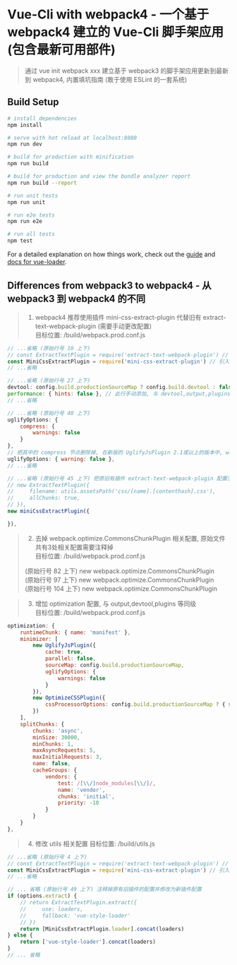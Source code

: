 # Vue-Cli with webpack4 - 一个基于 webpack4 建立的 Vue-Cli 脚手架应用(包含最新可用部件)

> 通过 vue init webpack xxx 建立基于 webpack3 的脚手架应用更新到最新到 webpack4, 内置填坑指南 (敢于使用 ESLint 的一套系统)

## Build Setup

``` bash
# install dependencies
npm install

# serve with hot reload at localhost:8080
npm run dev

# build for production with minification
npm run build

# build for production and view the bundle analyzer report
npm run build --report

# run unit tests
npm run unit

# run e2e tests
npm run e2e

# run all tests
npm test
```

For a detailed explanation on how things work, check out the [guide](http://vuejs-templates.github.io/webpack/) and [docs for vue-loader](http://vuejs.github.io/vue-loader).

## Differences from webpack3 to webpack4 - 从 webpack3 到 webpack4 的不同

> 1. webpack4 推荐使用插件 mini-css-extract-plugin 代替旧有 extract-text-webpack-plugin (需要手动更改配置)    
> 目标位置: /build/webpack.prod.conf.js    

```js
// ...省略 (原始行号 10 上下)    
// const ExtractTextPlugin = require('extract-text-webpack-plugin') // 原有插件引用行注释掉    
const MiniCssExtractPlugin = require('mini-css-extract-plugin') // 引入新插件代替    
// ...省略

// ...省略 (原始行号 27 上下)
devtool: config.build.productionSourceMap ? config.build.devtool : false, // 此行原始文件中应该已自动生成, 如没找到可以自己添加
performance: { hints: false }, // 此行手动添加, 与 devtool,output,plugins 等同级
// ...省略

// ...省略 (原始行号 40 上下)
uglifyOptions: {
    compress: {
        warnings: false
    }
},
// 把其中的 compress 节点删除掉, 在新版的 UglifyJsPlugin 2.1或以上的版本中, warning已经是 options的一个直接属性, 不需要跟在 compress 节点下, 如下:
uglifyOptions: { warning: false },
// ...省略

// ...省略 (原始行号 45 上下) 把原旧有插件 extract-text-webpack-plugin 配置注释掉, 添加 mini-css-extract-plugin 插件配置
// new ExtractTextPlugin({
//     filename: utils.assetsPath('css/[name].[contenthash].css'),
//     allChunks: true,
// }),
new miniCssExtractPlugin({

}),
```

> 2. 去掉 webpack.optimize.CommonsChunkPlugin 相关配置, 原始文件共有3处相关配置需要注释掉    
> 目标位置: /build/webpack.prod.conf.js     
>    
> (原始行号 82 上下) new webpack.optimize.CommonsChunkPlugin    
> (原始行号 97 上下) new webpack.optimize.CommonsChunkPlugin    
> (原始行号 104 上下) new webpack.optimize.CommonsChunkPlugin

> 3. 增加 optimization 配置, 与 output,devtool,plugins 等同级    
> 目标位置: /build/webpack.prod.conf.js    

```js
optimization: {
	runtimeChunk: { name: 'manifest' },
	minimizer: [
		new UglifyJsPlugin({
			cache: true,
			parallel: false,
			sourceMap: config.build.productionSourceMap,
			uglifyOptions: {
				warnings: false
			}
		}),
		new OptimizeCSSPlugin({
			cssProcessorOptions: config.build.productionSourceMap ? { safe: true, map: { inline: false } } : { safe: true }
		})
	],
	splitChunks: {
		chunks: 'async',
		minSize: 30000,
		minChunks: 1,
		maxAsyncRequests: 5,
		maxInitialRequests: 3,
		name: false,
		cacheGroups: {
			vendors: {
				test: /[\\/]node_modules[\\/]/,
				name: 'vendor',
				chunks: 'initial',
				priority: -10
			}
		}
	}
},
```

> 4. 修改 utils 相关配置
> 目标位置: /build/utils.js    

```js
// ...省略 (原始行号 4 上下)    
// const ExtractTextPlugin = require('extract-text-webpack-plugin') // 原有插件引用行注释掉    
const MiniCssExtractPlugin = require('mini-css-extract-plugin') // 引入新插件代替    
// ...省略

// ... 省略 (原始行号 49 上下) 注释掉原有旧插件的配置并修改为新插件配置
if (options.extract) {
    // return ExtractTextPlugin.extract({
    //     use: loaders,
    //     fallback: 'vue-style-loader'
	// })
	return [MiniCssExtractPlugin.loader].concat(loaders)
} else {
    return ['vue-style-loader'].concat(loaders)
}
// ... 省略
```